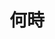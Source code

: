 ---
title: 何時
description: 几点
kana: なんじ
pronunciation: nannji
tone: 平板型
type: 名词
pubDate: 2024-06-30 00:00:05
---